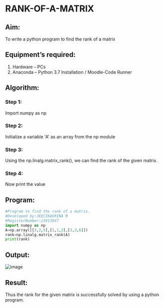 # RANK-OF-A-MATRIX
## Aim:
To write a python program to find the rank of a matrix
## Equipment’s required:
1. 	Hardware – PCs
2. 	Anaconda – Python 3.7 Installation / Moodle-Code Runner
## Algorithm:
### Step 1: 
Import numpy as np
### Step 2: 
Initialize a variable 'A' as an array from the np module
### Step 3:
Using the np.linalg.matrix_rank(), we can find the rank of the given matrix.
### Step 4: 
Now print the value
## Program:
```python
#Program to find the rank of a matrix.
#Developed by:JEECIKASRINA M 
#RegisterNumber:23013947
import numpy as np
A=np.array([[3,2,5],[1,1,2],[3,3,6]])
rank=np.linalg.matrix_rank(A)
print(rank)
```
## Output:
![image](https://github.com/Jeecikasrina23013947/RANK-OF-A-MATRIX/assets/148515300/3a14a0cf-6874-4e4a-ac31-0b3fe47e2478)

## Result:
Thus the rank for the given matrix is successfully solved by  using a python program.

